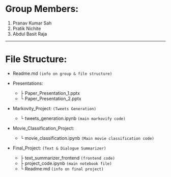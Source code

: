 # Group Members:
1. Pranav Kumar Sah
2. Pratik Nichite
3. Abdul Basit Raja

---
# File Structure:
- Readme.md `(info on group & file structure)`

- Presentations:
    - ├ Paper_Presentation_1.pptx
    - └ Paper_Presentation_2.pptx


- Markovity_Project: `(Tweets Generation)`
    - └ tweets_generation.ipynb `(main markovify code)`


- Movie_Classification_Project:
    - └ movie_classification.ipynb `(Main movie classification code)`


- Final_Project: `(Text & Dialogue Summarizer)`
    - ├ text_summarizer_frontend `(frontend code)`
    - ├ project_code.ipynb `(main notebook file)`
    - └ Readme.md `(info on final project)`
